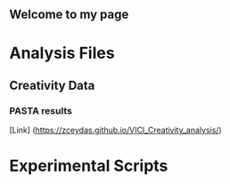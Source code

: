 ## Welcome to my page

# Analysis Files

## Creativity Data
### PASTA results
[Link] (https://zceydas.github.io/VICI_Creativity_analysis/)

# Experimental Scripts

